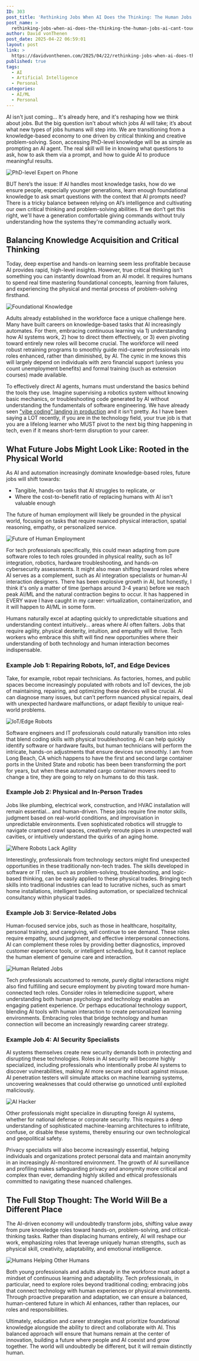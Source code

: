 ```yaml
---
ID: 303
post_title: 'Rethinking Jobs When AI Does the Thinking: The Human Jobs AI Can’t Touch'
post_name: >
  rethinking-jobs-when-ai-does-the-thinking-the-human-jobs-ai-cant-touch
author: David vonThenen
post_date: 2025-04-22 06:59:01
layout: post
link: >
  https://davidvonthenen.com/2025/04/22/rethinking-jobs-when-ai-does-the-thinking-the-human-jobs-ai-cant-touch/
published: true
tags:
  - AI
  - Artificial Intelligence
  - Personal
categories:
  - AI/ML
  - Personal
---
```

AI isn't just coming… It's already here, and it's reshaping how we think about jobs. But the big question isn't about which jobs AI will take; it’s about what new types of jobs humans will step into. We are transitioning from a knowledge-based economy to one driven by critical thinking and creative problem-solving. Soon, accessing PhD-level knowledge will be as simple as prompting an AI agent. The real skill will lie in knowing what questions to ask, how to ask them via a prompt, and how to guide AI to produce meaningful results.

![PhD-level Expert on Phone](https://github.com/dvonthenen/blog/blob/master/images/2025/rethinking-jobs-when-ai-does-the-thinking/phd-level-expert-on-phone.png?raw=true)

BUT here’s the issue: If AI handles most knowledge tasks, how do we ensure people, especially younger generations, learn enough foundational knowledge to ask smart questions with the context that AI prompts need? There is a tricky balance between relying on AI’s intelligence and cultivating our own critical thinking and problem-solving abilities. If we don’t get this right, we'll have a generation comfortable giving commands without truly understanding how the systems they're commanding actually work.

## Balancing Knowledge Acquisition and Critical Thinking

Today, deep expertise and hands-on learning seem less profitable because AI provides rapid, high-level insights. However, true critical thinking isn't something you can instantly download from an AI model. It requires humans to spend real time mastering foundational concepts, learning from failures, and experiencing the physical and mental process of problem-solving firsthand.

![Foundational Knowledge](https://github.com/dvonthenen/blog/blob/master/images/2025/rethinking-jobs-when-ai-does-the-thinking/learning-foundational-knowledge.png?raw=true)

Adults already established in the workforce face a unique challenge here. Many have built careers on knowledge-based tasks that AI increasingly automates. For them, embracing continuous learning via 1) understanding how AI systems work, 2) how to direct them effectively, or 3) even pivoting toward entirely new roles will become crucial. The workforce will need robust retraining programs to smoothly guide mid-career professionals into roles enhanced, rather than diminished, by AI. The cynic in me knows this will largely depend on individuals with zero financial support (unless you count unemployment benefits) and formal training (such as extension courses) made available.

To effectively direct AI agents, humans must understand the basics behind the tools they use. Imagine supervising a robotics system without knowing basic mechanics, or troubleshooting code generated by AI without understanding the fundamentals of software engineering. We have already seen ["vibe coding" landing in production](https://www.linkedin.com/posts/catalinpit_vibe-coding-is-fun-until-it-isnt-people-activity-7307442202622763013-TzRH) and it isn't pretty. As I have been saying a LOT recently, if you are in the technology field, your true job is that you are a lifelong learner who MUST pivot to the next big thing happening in tech, even if it means short-term disruption to your career.

## What Future Jobs Might Look Like: Rooted in the Physical World

As AI and automation increasingly dominate knowledge-based roles, future jobs will shift towards:

- Tangible, hands-on tasks that AI struggles to replicate, or
- Where the cost-to-benefit ratio of replacing humans with AI isn't valuable enough

The future of human employment will likely be grounded in the physical world, focusing on tasks that require nuanced physical interaction, spatial reasoning, empathy, or personalized service.

![Future of Human Employment](https://github.com/dvonthenen/blog/blob/master/images/2025/rethinking-jobs-when-ai-does-the-thinking/future-of-human-employement.png?raw=true)

For tech professionals specifically, this could mean adapting from pure software roles to tech roles grounded in physical reality, such as IoT integration, robotics, hardware troubleshooting, and hands-on cybersecurity assessments. It might also mean shifting toward roles where AI serves as a complement, such as AI integration specialists or human-AI interaction designers. There has been explosive growth in AI, but honestly, I think it's only a matter of time (perhaps around 3-4 years) before we reach peak AI/ML and the natural contraction begins to occur. It has happened in EVERY wave I have caught in my career: virtualization, containerization, and it will happen to AI/ML in some form.

Humans naturally excel at adapting quickly to unpredictable situations and understanding context intuitively… areas where AI often falters. Jobs that require agility, physical dexterity, intuition, and empathy will thrive. Tech workers who embrace this shift will find new opportunities where their understanding of both technology and human interaction becomes indispensable.

### Example Job 1: Repairing Robots, IoT, and Edge Devices

Take, for example, robot repair technicians. As factories, homes, and public spaces become increasingly populated with robots and IoT devices, the job of maintaining, repairing, and optimizing these devices will be crucial. AI can diagnose many issues, but can’t perform nuanced physical repairs, deal with unexpected hardware malfunctions, or adapt flexibly to unique real-world problems.

![IoT/Edge Robots](https://github.com/dvonthenen/blog/blob/master/images/2025/rethinking-jobs-when-ai-does-the-thinking/repairing-military-drone.png?raw=true)

Software engineers and IT professionals could naturally transition into roles that blend coding skills with physical troubleshooting. AI can help quickly identify software or hardware faults, but human technicians will perform the intricate, hands-on adjustments that ensure devices run smoothly. I am from Long Beach, CA which happens to have the first and second large container ports in the United State and robotic has been been transforming the port for years, but when these automated cargo container movers need to change a tire, they are going to rely on humans to do this task.

### Example Job 2: Physical and In-Person Trades

Jobs like plumbing, electrical work, construction, and HVAC installation will remain essential… and human-driven. These jobs require fine motor skills, judgment based on real-world conditions, and improvisation in unpredictable environments. Even sophisticated robotics will struggle to navigate cramped crawl spaces, creatively reroute pipes in unexpected wall cavities, or intuitively understand the quirks of an aging home.

![Where Robots Lack Agility](https://github.com/dvonthenen/blog/blob/master/images/2025/rethinking-jobs-when-ai-does-the-thinking/robot-getting-stuck.png?raw=true)

Interestingly, professionals from technology sectors might find unexpected opportunities in these traditionally non-tech trades. The skills developed in software or IT roles, such as problem-solving, troubleshooting, and logic-based thinking, can be easily applied to these physical trades. Bringing tech skills into traditional industries can lead to lucrative niches, such as smart home installations, intelligent building automation, or specialized technical consultancy within physical trades.

### Example Job 3: Service-Related Jobs

Human-focused service jobs, such as those in healthcare, hospitality, personal training, and caregiving, will continue to see demand. These roles require empathy, sound judgment, and effective interpersonal connections. AI can complement these roles by providing better diagnostics, improved customer experience tools, or intelligent scheduling, but it cannot replace the human element of genuine care and interaction.

![Human Related Jobs](https://github.com/dvonthenen/blog/blob/master/images/2025/rethinking-jobs-when-ai-does-the-thinking/human-related-jobs.png?raw=true)

Tech professionals accustomed to remote, purely digital interactions might also find fulfilling and secure employment by pivoting toward more human-connected tech roles. Consider roles in telemedicine support, where understanding both human psychology and technology enables an engaging patient experience. Or perhaps educational technology support, blending AI tools with human interaction to create personalized learning environments. Embracing roles that bridge technology and human connection will become an increasingly rewarding career strategy.

### Example Job 4: AI Security Specialists

AI systems themselves create new security demands both in protecting and disrupting these technologies. Roles in AI security will become highly specialized, including professionals who intentionally probe AI systems to discover vulnerabilities, making AI more secure and robust against misuse. AI penetration testers will simulate attacks on machine learning systems, uncovering weaknesses that could otherwise go unnoticed until exploited maliciously.

![AI Hacker](https://github.com/dvonthenen/blog/blob/master/images/2025/rethinking-jobs-when-ai-does-the-thinking/ai-hacker.png?raw=true)

Other professionals might specialize in disrupting foreign AI systems, whether for national defense or corporate security. This requires a deep understanding of sophisticated machine-learning architectures to infiltrate, confuse, or disable these systems, thereby ensuring our own technological and geopolitical safety.

Privacy specialists will also become increasingly essential, helping individuals and organizations protect personal data and maintain anonymity in an increasingly AI-monitored environment. The growth of AI surveillance and profiling makes safeguarding privacy and anonymity more critical and complex than ever, demanding highly skilled and ethical professionals committed to navigating these nuanced challenges.

## The Full Stop Thought: The World Will Be a Different Place

The AI-driven economy will undoubtedly transform jobs, shifting value away from pure knowledge roles toward hands-on, problem-solving, and critical-thinking tasks. Rather than displacing humans entirely, AI will reshape our work, emphasizing roles that leverage uniquely human strengths, such as physical skill, creativity, adaptability, and emotional intelligence.

![Humans Helping Other Humans](https://github.com/dvonthenen/blog/blob/master/images/2025/rethinking-jobs-when-ai-does-the-thinking/humans-winning-and-helping-others.png?raw=true)

Both young professionals and adults already in the workforce must adopt a mindset of continuous learning and adaptability. Tech professionals, in particular, need to explore roles beyond traditional coding; embracing jobs that connect technology with human experiences or physical environments. Through proactive preparation and adaptation, we can ensure a balanced, human-centered future in which AI enhances, rather than replaces, our roles and responsibilities.

Ultimately, education and career strategies must prioritize foundational knowledge alongside the ability to direct and collaborate with AI. This balanced approach will ensure that humans remain at the center of innovation, building a future where people and AI coexist and grow together. The world will undoubtedly be different, but it will remain distinctly human.